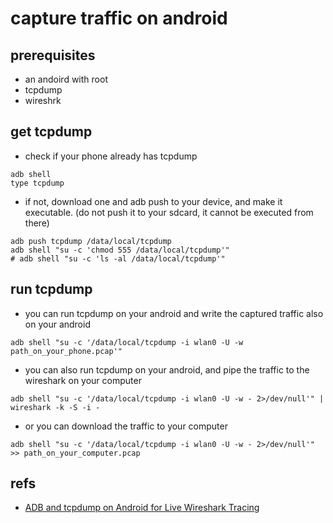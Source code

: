 # capture traffic on android

## prerequisites

* an andoird with root
* tcpdump
* wireshrk

## get tcpdump

* check if your phone already has tcpdump

```shell
adb shell
type tcpdump
```

* if not, download one and adb push to your device, and make it executable. (do not push it to your sdcard, it cannot be executed from there)

```shell
adb push tcpdump /data/local/tcpdump
adb shell "su -c 'chmod 555 /data/local/tcpdump'"
# adb shell "su -c 'ls -al /data/local/tcpdump'"
```

## run tcpdump

* you can run tcpdump on your android and write the captured traffic also on your android
```shell
adb shell "su -c '/data/local/tcpdump -i wlan0 -U -w path_on_your_phone.pcap'"
```
* you can also run tcpdump on your android, and pipe the traffic to the wireshark on your computer
```shell
adb shell "su -c '/data/local/tcpdump -i wlan0 -U -w - 2>/dev/null'" | wireshark -k -S -i -
```
* or you can download the traffic to your computer
```shell
adb shell "su -c '/data/local/tcpdump -i wlan0 -U -w - 2>/dev/null'" >> path_on_your_computer.pcap
```

## refs

* [ADB and tcpdump on Android for Live Wireshark Tracing](https://blog.wirelessmoves.com/2017/02/adb-and-tcpdump-on-android-for-live-wireshark-tracing.html)

